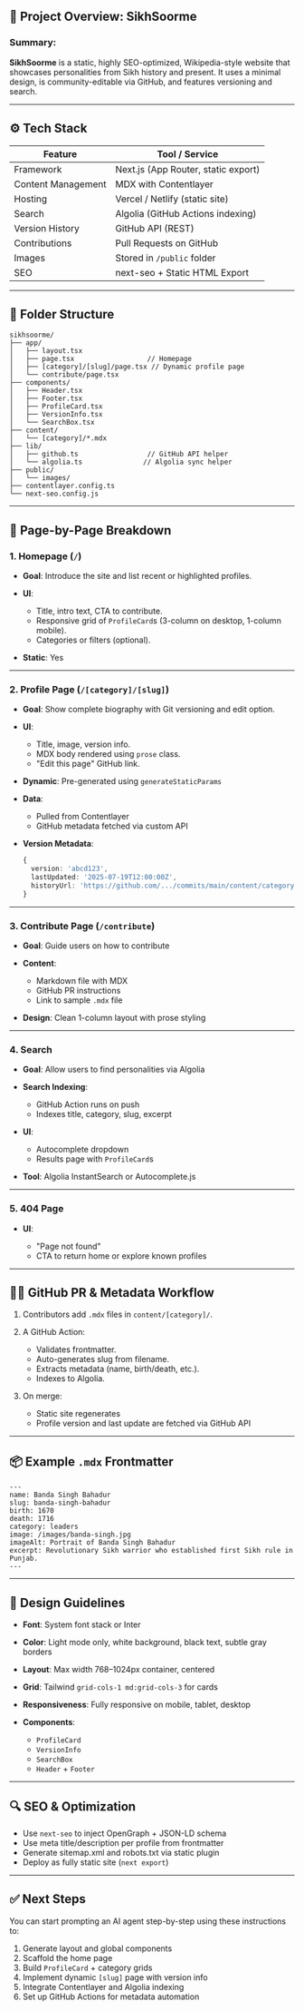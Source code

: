 ## 📘 Project Overview: **SikhSoorme**

### Summary:

**SikhSoorme** is a static, highly SEO-optimized, Wikipedia-style website that showcases personalities from Sikh history and present. It uses a minimal design, is community-editable via GitHub, and features versioning and search.

---

## ⚙️ Tech Stack

| Feature            | Tool / Service                      |
| ------------------ | ----------------------------------- |
| Framework          | Next.js (App Router, static export) |
| Content Management | MDX with Contentlayer               |
| Hosting            | Vercel / Netlify (static site)      |
| Search             | Algolia (GitHub Actions indexing)   |
| Version History    | GitHub API (REST)                   |
| Contributions      | Pull Requests on GitHub             |
| Images             | Stored in `/public` folder          |
| SEO                | next-seo + Static HTML Export       |

---

## 🧱 Folder Structure

```
sikhsoorme/
├── app/
│   ├── layout.tsx
│   ├── page.tsx                  // Homepage
│   ├── [category]/[slug]/page.tsx // Dynamic profile page
│   └── contribute/page.tsx
├── components/
│   ├── Header.tsx
│   ├── Footer.tsx
│   ├── ProfileCard.tsx
│   ├── VersionInfo.tsx
│   └── SearchBox.tsx
├── content/
│   └── [category]/*.mdx
├── lib/
│   ├── github.ts                 // GitHub API helper
│   └── algolia.ts               // Algolia sync helper
├── public/
│   └── images/
├── contentlayer.config.ts
└── next-seo.config.js
```

---

## 📄 Page-by-Page Breakdown

### 1. **Homepage (`/`)**

* **Goal**: Introduce the site and list recent or highlighted profiles.
* **UI**:

  * Title, intro text, CTA to contribute.
  * Responsive grid of `ProfileCard`s (3-column on desktop, 1-column mobile).
  * Categories or filters (optional).
* **Static**: Yes

---

### 2. **Profile Page (`/[category]/[slug]`)**

* **Goal**: Show complete biography with Git versioning and edit option.
* **UI**:

  * Title, image, version info.
  * MDX body rendered using `prose` class.
  * "Edit this page" GitHub link.
* **Dynamic**: Pre-generated using `generateStaticParams`
* **Data**:

  * Pulled from Contentlayer
  * GitHub metadata fetched via custom API
* **Version Metadata**:

  ```ts
  {
    version: 'abcd123',
    lastUpdated: '2025-07-19T12:00:00Z',
    historyUrl: 'https://github.com/.../commits/main/content/category/slug.mdx'
  }
  ```

---

### 3. **Contribute Page (`/contribute`)**

* **Goal**: Guide users on how to contribute
* **Content**:

  * Markdown file with MDX
  * GitHub PR instructions
  * Link to sample `.mdx` file
* **Design**: Clean 1-column layout with prose styling

---

### 4. **Search**

* **Goal**: Allow users to find personalities via Algolia
* **Search Indexing**:

  * GitHub Action runs on push
  * Indexes title, category, slug, excerpt
* **UI**:

  * Autocomplete dropdown
  * Results page with `ProfileCard`s
* **Tool**: Algolia InstantSearch or Autocomplete.js

---

### 5. **404 Page**

* **UI**:

  * "Page not found"
  * CTA to return home or explore known profiles

---

## 🧑‍💻 GitHub PR & Metadata Workflow

1. Contributors add `.mdx` files in `content/[category]/`.
2. A GitHub Action:

   * Validates frontmatter.
   * Auto-generates slug from filename.
   * Extracts metadata (name, birth/death, etc.).
   * Indexes to Algolia.
3. On merge:

   * Static site regenerates
   * Profile version and last update are fetched via GitHub API

---

## 📦 Example `.mdx` Frontmatter

```mdx
---
name: Banda Singh Bahadur
slug: banda-singh-bahadur
birth: 1670
death: 1716
category: leaders
image: /images/banda-singh.jpg
imageAlt: Portrait of Banda Singh Bahadur
excerpt: Revolutionary Sikh warrior who established first Sikh rule in Punjab.
---
```

---

## 🎨 Design Guidelines

* **Font**: System font stack or Inter
* **Color**: Light mode only, white background, black text, subtle gray borders
* **Layout**: Max width 768–1024px container, centered
* **Grid**: Tailwind `grid-cols-1 md:grid-cols-3` for cards
* **Responsiveness**: Fully responsive on mobile, tablet, desktop
* **Components**:

  * `ProfileCard`
  * `VersionInfo`
  * `SearchBox`
  * `Header` + `Footer`

---

## 🔍 SEO & Optimization

* Use `next-seo` to inject OpenGraph + JSON-LD schema
* Use meta title/description per profile from frontmatter
* Generate sitemap.xml and robots.txt via static plugin
* Deploy as fully static site (`next export`)

---

## ✅ Next Steps

You can start prompting an AI agent step-by-step using these instructions to:

1. Generate layout and global components
2. Scaffold the home page
3. Build `ProfileCard` + category grids
4. Implement dynamic `[slug]` page with version info
5. Integrate Contentlayer and Algolia indexing
6. Set up GitHub Actions for metadata automation

